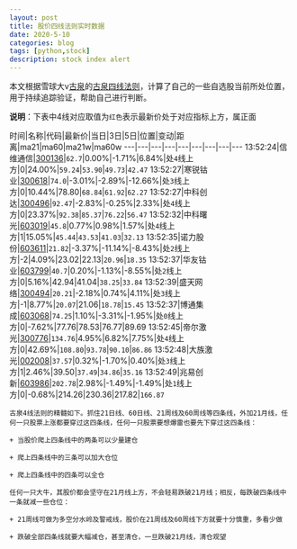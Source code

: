 ```yaml
---
layout: post
title: 股价四线法则实时数据
date: 2020-5-10
categories: blog
tags: [python,stock]
description: stock index alert
---
```



本文根据雪球大v[古泉](https://xueqiu.com/u/7148646888)的[古泉四线法则](https://xueqiu.com/7148646888/130498192)，计算了自己的一些自选股当前所处位置，用于持续追踪验证，帮助自己进行判断。

**说明**：下表中4线对应取值为`红色`表示最新价处于对应指标上方，属正面

时间|名称|代码|最新价|当日|3日|5日|位置|变动|距离|ma21|ma60|ma21w|ma60w
---|---|---|---|---|---|---|---|---
13:52:24|信维通信|[300136](https://xueqiu.com/S/SZ300136)|`62.7`|0.00%|-1.71%|6.84%|处`4`线上方|0|24.00%|`59.24`|`53.90`|`49.73`|`42.47`
13:52:27|寒锐钴业|[300618](https://xueqiu.com/S/SZ300618)|`74.0`|-3.01%|-2.89%|-12.66%|处`3`线上方|0|10.44%|78.80|`68.84`|`61.92`|`62.27`
13:52:27|中科创达|[300496](https://xueqiu.com/S/SZ300496)|`92.47`|-2.83%|-0.25%|2.33%|处`4`线上方|0|23.37%|`92.38`|`85.37`|`76.22`|`56.47`
13:52:32|中科曙光|[603019](https://xueqiu.com/S/SH603019)|`45.8`|0.77%|0.98%|1.57%|处`4`线上方|1|15.05%|`45.44`|`43.53`|`41.03`|`32.13`
13:52:35|诺力股份|[603611](https://xueqiu.com/S/SH603611)|`21.82`|-3.37%|-11.14%|-8.43%|处`2`线上方|-2|4.09%|23.02|22.13|`20.96`|`18.35`
13:52:37|华友钴业|[603799](https://xueqiu.com/S/SH603799)|`40.7`|0.20%|-1.13%|-8.55%|处`2`线上方|0|5.16%|42.94|41.04|`38.25`|`33.84`
13:52:39|盛天网络|[300494](https://xueqiu.com/S/SZ300494)|`20.21`|-2.18%|0.74%|4.11%|处`3`线上方|-1|8.77%|`20.07`|21.06|`18.78`|`15.45`
13:52:37|博通集成|[603068](https://xueqiu.com/S/SH603068)|`74.25`|1.10%|-3.31%|-1.95%|处`0`线上方|0|-7.62%|77.76|78.53|76.77|89.69
13:52:45|帝尔激光|[300776](https://xueqiu.com/S/SZ300776)|`134.76`|4.95%|6.82%|7.75%|处`4`线上方|0|42.69%|`108.80`|`93.78`|`90.10`|`86.86`
13:52:48|大族激光|[002008](https://xueqiu.com/S/SZ002008)|`37.57`|0.32%|-1.70%|0.40%|处`3`线上方|1|2.46%|39.50|`37.49`|`34.86`|`35.16`
13:52:49|兆易创新|[603986](https://xueqiu.com/S/SH603986)|`202.78`|2.98%|-1.49%|-1.49%|处`1`线上方|0|-0.68%|214.26|230.36|217.82|`166.87`

```
古泉4线法则的精髓如下。抓住21日线、60日线、21周线及60周线等四条线，外加21月线，任何一只股票上涨都要穿过这四条线，任何一只股票要想爆雷也要先下穿过这四条线：

+ 当股价爬上四条线中的两条可以少量建仓

+ 爬上四条线中的三条可以加大仓位

+ 爬上四条线中的四条可以全仓

任何一只大牛，其股价都会坚守在21月线上方，不会轻易跌破21月线；相反，每跌破四条线中一条就减一些仓位：

+ 21周线可做为多空分水岭及警戒线，股价在21周线及60周线下方就要十分慎重，多看少做

+ 跌破全部四条线就要大幅减仓，甚至清仓，一旦跌破21月线，清仓观望
```
